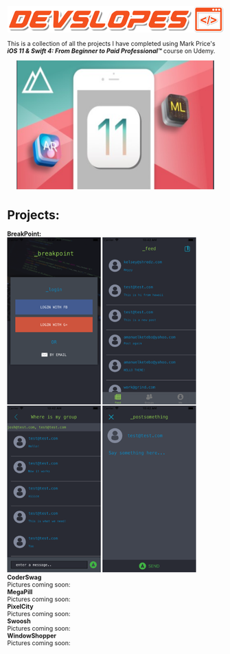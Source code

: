 <!DOCTYPE html>
<html>
   <head>
   </head>
   <body>
      <img src="_ProjectImages/devslopesLogo.png">
      <p>      This is a collection of all the projects I have completed using Mark Price's <strong><em>iOS 11 & Swift 4: From Beginner to Paid Professional™</em></strong> course on Udemy.<br></p>
      <p align="center">
         <img src="_ProjectImages/courseIcon.png" width="460" height="300">
      </p>
      <h1>Projects:</h1>
      <p>
         <strong>BreakPoint:</strong><br>
         <img src="_ProjectImages/breakpoint1.png" width="218">
         <img src="_ProjectImages/breakpoint3.png" width="218">
         <img src="_ProjectImages/breakpoint5.png" width="218">
         <img src="_ProjectImages/breakpoint6.png" width="218">
         <br>
         <strong>CoderSwag</strong><br>
         Pictures coming soon:<br>
         <strong>MegaPill</strong><br>
         Pictures coming soon:<br>
         <strong>PixelCity</strong><br>
         Pictures coming soon:<br>
         <strong>Swoosh</strong><br>
         Pictures coming soon:<br>
         <strong>WindowShopper</strong><br>
         Pictures coming soon:<br>
      </p>
   </body>
</html>
